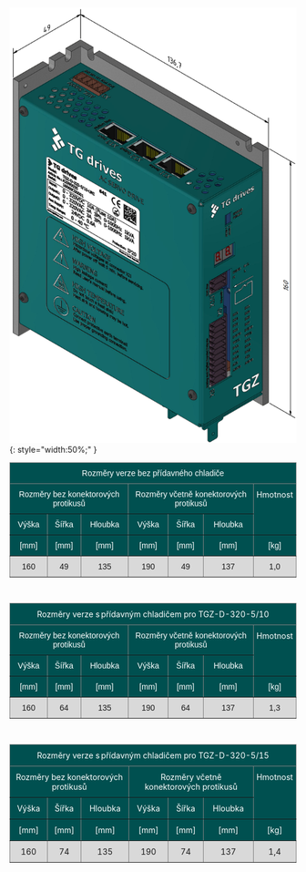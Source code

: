 <!--## Rozměry zařízení-->
![TGZ-D-320-5/10 Dimensions](../img/dim.png){: style="width:50%;" }

<style type="text/css">
.tg  {border-collapse:collapse;border-spacing:0;}
.tg td{border-color:black;border-style:solid;border-width:1px;font-family:Arial, sans-serif;font-size:14px;
  overflow:hidden;padding:5px 6px;word-break:normal;}
.tg th{border-color:black;border-style:solid;border-width:1px;font-family:Arial, sans-serif;font-size:14px;
  font-weight:normal;overflow:hidden;padding:5px 6px;word-break:normal;}
.tg .tg-2ozh{background-color:#005050;border-color:inherit;color:#ffffff;text-align:center;vertical-align:top}
.tg .tg-lf36{background-color:#d9d9d9;border-color:inherit;text-align:center;vertical-align:top}
.tg .tg-ukim{background-color:#005050;border-color:inherit;color:#ffffff;font-family:inherit;text-align:center;vertical-align:top}
</style>
<table class="tg">
<thead>
  <tr>
    <th class="tg-2ozh" colspan="7">Rozměry verze bez přídavného chladiče </th>
  </tr>
</thead>
<tbody>
  <tr>
    <td class="tg-2ozh" colspan="3">Rozměry bez konektorových protikusů </td>
    <td class="tg-2ozh" colspan="3">Rozměry včetně konektorových protikusů </td>
    <td class="tg-ukim" rowspan="2">Hmotnost </td>
  </tr>
  <tr>
    <td class="tg-2ozh">Výška </td>
    <td class="tg-2ozh">Šířka </td>
    <td class="tg-2ozh">Hloubka </td>
    <td class="tg-2ozh">Výška </td>
    <td class="tg-2ozh">Šířka </td>
    <td class="tg-2ozh">Hloubka </td>
  </tr>
  <tr>
    <td class="tg-2ozh">[mm] </td>
    <td class="tg-2ozh">[mm] </td>
    <td class="tg-2ozh">[mm] </td>
    <td class="tg-2ozh">[mm] </td>
    <td class="tg-2ozh">[mm] </td>
    <td class="tg-2ozh">[mm] </td>
    <td class="tg-2ozh">[kg] </td>
  </tr>
  <tr>
    <td class="tg-lf36">160 </td>
    <td class="tg-lf36">49 </td>
    <td class="tg-lf36">135 </td>
    <td class="tg-lf36">190 </td>
    <td class="tg-lf36">49 </td>
    <td class="tg-lf36">137 </td>
    <td class="tg-lf36">1,0 </td>
  </tr>
</tbody>
</table>

<br>

<style type="text/css">
.tg  {border-collapse:collapse;border-spacing:0;}
.tg td{border-color:black;border-style:solid;border-width:1px;font-family:Arial, sans-serif;font-size:14px;
  overflow:hidden;padding:10px 5px;word-break:normal;}
.tg th{border-color:black;border-style:solid;border-width:1px;font-family:Arial, sans-serif;font-size:14px;
  font-weight:normal;overflow:hidden;padding:10px 5px;word-break:normal;}
.tg .tg-2ozh{background-color:#005050;border-color:inherit;color:#ffffff;text-align:center;vertical-align:top}
.tg .tg-lf36{background-color:#d9d9d9;border-color:inherit;text-align:center;vertical-align:top}
.tg .tg-ukim{background-color:#005050;border-color:inherit;color:#ffffff;font-family:inherit;text-align:center;vertical-align:top}
</style>
<table class="tg">
<thead>
  <tr>
    <th class="tg-ukim" colspan="7">Rozměry verze s přídavným chladičem pro TGZ-D-320-5/10</th>
  </tr>
</thead>
<tbody>
  <tr>
    <td class="tg-2ozh" colspan="3">Rozměry bez konektorových protikusů </td>
    <td class="tg-2ozh" colspan="3">Rozměry včetně konektorových protikusů </td>
    <td class="tg-ukim" rowspan="2">Hmotnost </td>
  </tr>
  <tr>
    <td class="tg-2ozh">Výška </td>
    <td class="tg-2ozh">Šířka </td>
    <td class="tg-2ozh">Hloubka </td>
    <td class="tg-2ozh">Výška </td>
    <td class="tg-2ozh">Šířka </td>
    <td class="tg-2ozh">Hloubka </td>
  </tr>
  <tr>
    <td class="tg-2ozh">[mm] </td>
    <td class="tg-2ozh">[mm] </td>
    <td class="tg-2ozh">[mm] </td>
    <td class="tg-2ozh">[mm] </td>
    <td class="tg-2ozh">[mm] </td>
    <td class="tg-2ozh">[mm] </td>
    <td class="tg-2ozh">[kg] </td>
  </tr>
  <tr>
    <td class="tg-lf36">160 </td>
    <td class="tg-lf36">64</td>
    <td class="tg-lf36">135 </td>
    <td class="tg-lf36">190 </td>
    <td class="tg-lf36">64</td>
    <td class="tg-lf36">137 </td>
    <td class="tg-lf36">1,3</td>
  </tr>
</tbody>
</table>

<br>

<style type="text/css">
.tg  {border-collapse:collapse;border-spacing:0;}
.tg td{border-color:black;border-style:solid;border-width:1px;font-family:Arial, sans-serif;font-size:14px;
  overflow:hidden;padding:10px 5px;word-break:normal;}
.tg th{border-color:black;border-style:solid;border-width:1px;font-family:Arial, sans-serif;font-size:14px;
  font-weight:normal;overflow:hidden;padding:10px 5px;word-break:normal;}
.tg .tg-my6f{background-color:#d9d9d9;border-color:inherit;font-family:inherit;text-align:center;vertical-align:top}
.tg .tg-ukim{background-color:#005050;border-color:inherit;color:#ffffff;font-family:inherit;text-align:center;vertical-align:top}
</style>
<table class="tg">
<thead>
  <tr>
    <th class="tg-ukim" colspan="7">Rozměry verze s přídavným chladičem pro TGZ-D-320-5/15</th>
  </tr>
</thead>
<tbody>
  <tr>
    <td class="tg-ukim" colspan="3">Rozměry bez konektorových protikusů </td>
    <td class="tg-ukim" colspan="3">Rozměry včetně konektorových protikusů </td>
    <td class="tg-ukim" rowspan="2">Hmotnost </td>
  </tr>
  <tr>
    <td class="tg-ukim">Výška </td>
    <td class="tg-ukim">Šířka </td>
    <td class="tg-ukim">Hloubka </td>
    <td class="tg-ukim">Výška </td>
    <td class="tg-ukim">Šířka </td>
    <td class="tg-ukim">Hloubka </td>
  </tr>
  <tr>
    <td class="tg-ukim">[mm] </td>
    <td class="tg-ukim">[mm] </td>
    <td class="tg-ukim">[mm] </td>
    <td class="tg-ukim">[mm] </td>
    <td class="tg-ukim">[mm] </td>
    <td class="tg-ukim">[mm] </td>
    <td class="tg-ukim">[kg] </td>
  </tr>
  <tr>
    <td class="tg-my6f">160 </td>
    <td class="tg-my6f">74</td>
    <td class="tg-my6f">135 </td>
    <td class="tg-my6f">190 </td>
    <td class="tg-my6f">74</td>
    <td class="tg-my6f">137 </td>
    <td class="tg-my6f">1,4</td>
  </tr>
</tbody>
</table>